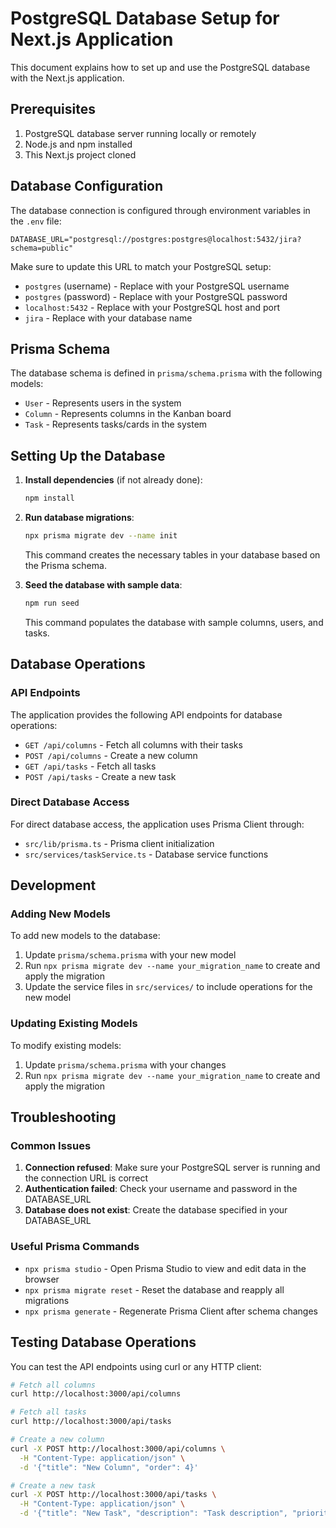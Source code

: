 # PostgreSQL Database Setup for Next.js Application

This document explains how to set up and use the PostgreSQL database with the Next.js application.

## Prerequisites

1. PostgreSQL database server running locally or remotely
2. Node.js and npm installed
3. This Next.js project cloned

## Database Configuration

The database connection is configured through environment variables in the `.env` file:

```
DATABASE_URL="postgresql://postgres:postgres@localhost:5432/jira?schema=public"
```

Make sure to update this URL to match your PostgreSQL setup:
- `postgres` (username) - Replace with your PostgreSQL username
- `postgres` (password) - Replace with your PostgreSQL password
- `localhost:5432` - Replace with your PostgreSQL host and port
- `jira` - Replace with your database name

## Prisma Schema

The database schema is defined in `prisma/schema.prisma` with the following models:
- `User` - Represents users in the system
- `Column` - Represents columns in the Kanban board
- `Task` - Represents tasks/cards in the system

## Setting Up the Database

1. **Install dependencies** (if not already done):
   ```bash
   npm install
   ```

2. **Run database migrations**:
   ```bash
   npx prisma migrate dev --name init
   ```
   This command creates the necessary tables in your database based on the Prisma schema.

3. **Seed the database with sample data**:
   ```bash
   npm run seed
   ```
   This command populates the database with sample columns, users, and tasks.

## Database Operations

### API Endpoints

The application provides the following API endpoints for database operations:

- `GET /api/columns` - Fetch all columns with their tasks
- `POST /api/columns` - Create a new column
- `GET /api/tasks` - Fetch all tasks
- `POST /api/tasks` - Create a new task

### Direct Database Access

For direct database access, the application uses Prisma Client through:
- `src/lib/prisma.ts` - Prisma client initialization
- `src/services/taskService.ts` - Database service functions

## Development

### Adding New Models

To add new models to the database:
1. Update `prisma/schema.prisma` with your new model
2. Run `npx prisma migrate dev --name your_migration_name` to create and apply the migration
3. Update the service files in `src/services/` to include operations for the new model

### Updating Existing Models

To modify existing models:
1. Update `prisma/schema.prisma` with your changes
2. Run `npx prisma migrate dev --name your_migration_name` to create and apply the migration

## Troubleshooting

### Common Issues

1. **Connection refused**: Make sure your PostgreSQL server is running and the connection URL is correct
2. **Authentication failed**: Check your username and password in the DATABASE_URL
3. **Database does not exist**: Create the database specified in your DATABASE_URL

### Useful Prisma Commands

- `npx prisma studio` - Open Prisma Studio to view and edit data in the browser
- `npx prisma migrate reset` - Reset the database and reapply all migrations
- `npx prisma generate` - Regenerate Prisma Client after schema changes

## Testing Database Operations

You can test the API endpoints using curl or any HTTP client:

```bash
# Fetch all columns
curl http://localhost:3000/api/columns

# Fetch all tasks
curl http://localhost:3000/api/tasks

# Create a new column
curl -X POST http://localhost:3000/api/columns \
  -H "Content-Type: application/json" \
  -d '{"title": "New Column", "order": 4}'

# Create a new task
curl -X POST http://localhost:3000/api/tasks \
  -H "Content-Type: application/json" \
  -d '{"title": "New Task", "description": "Task description", "priority": "medium", "columnId": "column-id-here"}'
```